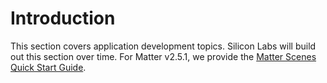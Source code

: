# Introduction

This section covers application development topics. Silicon Labs will build out this section over time. For Matter v2.5.1, we provide the [Matter Scenes Quick Start Guide](./matter-scenes-quick-start-guide).
